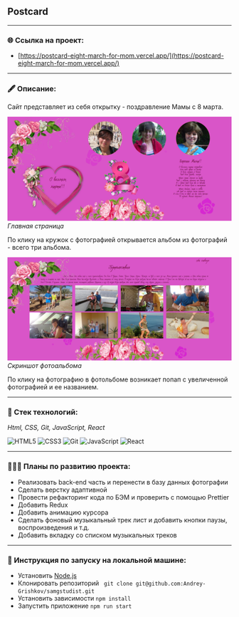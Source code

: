 ## Postcard
___

### 🌐 Ссылка на проект:

* [https://postcard-eight-march-for-mom.vercel.app/](https://postcard-eight-march-for-mom.vercel.app/) 

___
### 🖋️ Описание:

Сайт представляет из себя открытку - поздравление Мамы с 8 марта.

![Скриншот главной страницы](./src/images/screenshot.png)
*Главная страница*

По клику на кружок с фотографией открывается альбом из фотографий - всего три альбома.

![Скриншот фотоальбома](./src/images/screenshot2.png)
*Скриншот фотоальбома*

По клику на фотографию в фотольбоме возникает попап с увеличенной фотографией и ее названием.
___

### 🔨 Стек технологий:

*Html, CSS, Git, JavaScript, React*

![HTML5](https://img.shields.io/badge/html5-%23E34F26.svg?style=for-the-badge&logo=html5&logoColor=white)
![CSS3](https://img.shields.io/badge/css3-%231572B6.svg?style=for-the-badge&logo=css3&logoColor=white)
![Git](https://img.shields.io/badge/git-%23F05033.svg?style=for-the-badge&logo=git&logoColor=white)
![JavaScript](https://img.shields.io/badge/javascript-%23323330.svg?style=for-the-badge&logo=javascript&logoColor=%23F7DF1E)
![React](https://img.shields.io/badge/react-%2320232a.svg?style=for-the-badge&logo=react&logoColor=%2361DAFB)

___

### 🕵🏼‍♂️  Планы по развитию проекта:
* Реализовать back-end часть и перенести в базу данных фотографии
* Сделать верстку адаптивной
* Провести рефакторинг кода по БЭМ и проверить с помощью Prettier
* Добавить Redux
* Добавить анимацию курсора
* Сделать фоновый музыкальный трек лист и добавить кнопки паузы, воспроизведения и т.д.
* Добавить вкладку со списком музыкальных треков
___

### 🚀 Инструкция по запуску на локальной машине:
* Установить [Node.js](https://nodejs.org/ru/)
* Клонировать репозиторий ``` git clone git@github.com:Andrey-Grishkov/samgstudist.git```
* Установить зависимости ``` npm install ```
* Запустить приложение ``` npm run start ```
